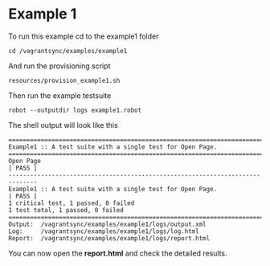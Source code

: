 # Example 1
To run this example cd to the example1 folder 
```
cd /vagrantsync/examples/example1
```

And run the provisioning script
```
resources/provision_example1.sh
```

Then run the example testsuite
```
robot --outputdir logs example1.robot
```

The shell output will look like this
```
==============================================================================
Example1 :: A test suite with a single test for Open Page.                    
==============================================================================
Open Page                                                             | PASS |
------------------------------------------------------------------------------
Example1 :: A test suite with a single test for Open Page.            | PASS |
1 critical test, 1 passed, 0 failed
1 test total, 1 passed, 0 failed
==============================================================================
Output:  /vagrantsync/examples/example1/logs/output.xml
Log:     /vagrantsync/examples/example1/logs/log.html
Report:  /vagrantsync/examples/example1/logs/report.html
```

You can now open the __report.html__ and check the detailed results.
